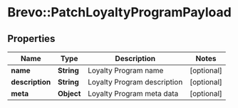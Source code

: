 # Brevo::PatchLoyaltyProgramPayload

## Properties
Name | Type | Description | Notes
------------ | ------------- | ------------- | -------------
**name** | **String** | Loyalty Program name | [optional] 
**description** | **String** | Loyalty Program description | [optional] 
**meta** | **Object** | Loyalty Program meta data | [optional] 



